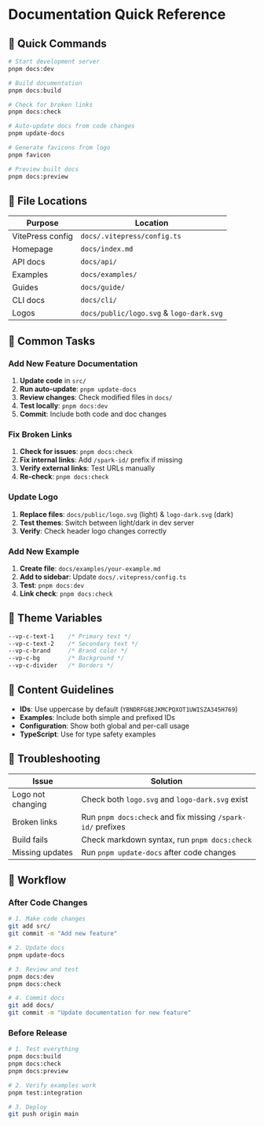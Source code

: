 # Documentation Quick Reference

## 🚀 Quick Commands

```bash
# Start development server
pnpm docs:dev

# Build documentation
pnpm docs:build

# Check for broken links
pnpm docs:check

# Auto-update docs from code changes
pnpm update-docs

# Generate favicons from logo
pnpm favicon

# Preview built docs
pnpm docs:preview
```

## 📁 File Locations

| Purpose          | Location                                 |
| ---------------- | ---------------------------------------- |
| VitePress config | `docs/.vitepress/config.ts`              |
| Homepage         | `docs/index.md`                          |
| API docs         | `docs/api/`                              |
| Examples         | `docs/examples/`                         |
| Guides           | `docs/guide/`                            |
| CLI docs         | `docs/cli/`                              |
| Logos            | `docs/public/logo.svg` & `logo-dark.svg` |

## 🔧 Common Tasks

### Add New Feature Documentation

1. **Update code** in `src/`
2. **Run auto-update**: `pnpm update-docs`
3. **Review changes**: Check modified files in `docs/`
4. **Test locally**: `pnpm docs:dev`
5. **Commit**: Include both code and doc changes

### Fix Broken Links

1. **Check for issues**: `pnpm docs:check`
2. **Fix internal links**: Add `/spark-id/` prefix if missing
3. **Verify external links**: Test URLs manually
4. **Re-check**: `pnpm docs:check`

### Update Logo

1. **Replace files**: `docs/public/logo.svg` (light) & `logo-dark.svg` (dark)
2. **Test themes**: Switch between light/dark in dev server
3. **Verify**: Check header logo changes correctly

### Add New Example

1. **Create file**: `docs/examples/your-example.md`
2. **Add to sidebar**: Update `docs/.vitepress/config.ts`
3. **Test**: `pnpm docs:dev`
4. **Link check**: `pnpm docs:check`

## 🎨 Theme Variables

```css
--vp-c-text-1    /* Primary text */
--vp-c-text-2    /* Secondary text */
--vp-c-brand     /* Brand color */
--vp-c-bg        /* Background */
--vp-c-divider   /* Borders */
```

## 📝 Content Guidelines

- **IDs**: Use uppercase by default (`YBNDRFG8EJKMCPQXOT1UWISZA345H769`)
- **Examples**: Include both simple and prefixed IDs
- **Configuration**: Show both global and per-call usage
- **TypeScript**: Use for type safety examples

## 🚨 Troubleshooting

| Issue             | Solution                                                    |
| ----------------- | ----------------------------------------------------------- |
| Logo not changing | Check both `logo.svg` and `logo-dark.svg` exist             |
| Broken links      | Run `pnpm docs:check` and fix missing `/spark-id/` prefixes |
| Build fails       | Check markdown syntax, run `pnpm docs:check`                |
| Missing updates   | Run `pnpm update-docs` after code changes                   |

## 🔄 Workflow

### After Code Changes

```bash
# 1. Make code changes
git add src/
git commit -m "Add new feature"

# 2. Update docs
pnpm update-docs

# 3. Review and test
pnpm docs:dev
pnpm docs:check

# 4. Commit docs
git add docs/
git commit -m "Update documentation for new feature"
```

### Before Release

```bash
# 1. Test everything
pnpm docs:build
pnpm docs:check
pnpm docs:preview

# 2. Verify examples work
pnpm test:integration

# 3. Deploy
git push origin main
```
